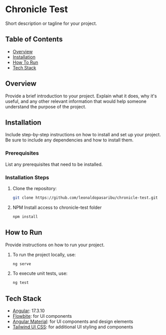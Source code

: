 # Chronicle Test

Short description or tagline for your project.

## Table of Contents

- [Overview](#overview)
- [Installation](#installation)
- [How To Run](#how-to-run)
- [Tech Stack](#tech-stack)

## Overview

Provide a brief introduction to your project. Explain what it does, why it's useful, and any other relevant information that would help someone understand the purpose of the project.

## Installation

Include step-by-step instructions on how to install and set up your project. Be sure to include any dependencies and how to install them.

### Prerequisites

List any prerequisites that need to be installed.

### Installation Steps

1. Clone the repository:
   ```bash
   git clone https://github.com/leonaldopasaribu/chronicle-test.git


2. NPM Install
   access to chronicle-test folder
   ```bash
   npm install

## How to Run
Provide instructions on how to run your project.

1. To run the project locally, use:
   ```bash
   ng serve

2. To execute unit tests, use:
   ```bash
   ng test

## Tech Stack

- [Angular](https://angular.dev/): 17.3.10
- [Flowbite](https://flowbite.com/): for UI components
- [Angular Material](https://material.angular.io/): for UI components and design elements
- [Tailwind UI CSS](https://tailwindui.com/): for additional UI styling and components


